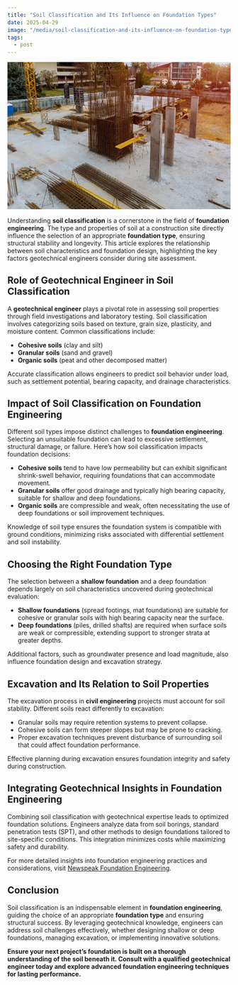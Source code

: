 ```yaml
---
title: "Soil Classification and Its Influence on Foundation Types"
date: 2025-04-29
image: "/media/soil-classification-and-its-influence-on-foundation-types.webp"
tags:
  - post
---
```


![Soil Classification and Its Influence on Foundation Types](/media/soil-classification-and-its-influence-on-foundation-types.webp)

Understanding **soil classification** is a cornerstone in the field of **foundation engineering**. The type and properties of soil at a construction site directly influence the selection of an appropriate **foundation type**, ensuring structural stability and longevity. This article explores the relationship between soil characteristics and foundation design, highlighting the key factors geotechnical engineers consider during site assessment.

## Role of Geotechnical Engineer in Soil Classification

A **geotechnical engineer** plays a pivotal role in assessing soil properties through field investigations and laboratory testing. Soil classification involves categorizing soils based on texture, grain size, plasticity, and moisture content. Common classifications include:

- **Cohesive soils** (clay and silt)
- **Granular soils** (sand and gravel)
- **Organic soils** (peat and other decomposed matter)

Accurate classification allows engineers to predict soil behavior under load, such as settlement potential, bearing capacity, and drainage characteristics.

## Impact of Soil Classification on Foundation Engineering

Different soil types impose distinct challenges to **foundation engineering**. Selecting an unsuitable foundation can lead to excessive settlement, structural damage, or failure. Here’s how soil classification impacts foundation decisions:

- **Cohesive soils** tend to have low permeability but can exhibit significant shrink-swell behavior, requiring foundations that can accommodate movement.
- **Granular soils** offer good drainage and typically high bearing capacity, suitable for shallow and deep foundations.
- **Organic soils** are compressible and weak, often necessitating the use of deep foundations or soil improvement techniques.

Knowledge of soil type ensures the foundation system is compatible with ground conditions, minimizing risks associated with differential settlement and soil instability.

## Choosing the Right Foundation Type

The selection between a **shallow foundation** and a deep foundation depends largely on soil characteristics uncovered during geotechnical evaluation:

- **Shallow foundations** (spread footings, mat foundations) are suitable for cohesive or granular soils with high bearing capacity near the surface.
- **Deep foundations** (piles, drilled shafts) are required when surface soils are weak or compressible, extending support to stronger strata at greater depths.

Additional factors, such as groundwater presence and load magnitude, also influence foundation design and excavation strategy.

## Excavation and Its Relation to Soil Properties

The excavation process in **civil engineering** projects must account for soil stability. Different soils react differently to excavation:

- Granular soils may require retention systems to prevent collapse.
- Cohesive soils can form steeper slopes but may be prone to cracking.
- Proper excavation techniques prevent disturbance of surrounding soil that could affect foundation performance.

Effective planning during excavation ensures foundation integrity and safety during construction.

## Integrating Geotechnical Insights in Foundation Engineering

Combining soil classification with geotechnical expertise leads to optimized foundation solutions. Engineers analyze data from soil borings, standard penetration tests (SPT), and other methods to design foundations tailored to site-specific conditions. This integration minimizes costs while maximizing safety and durability.

For more detailed insights into foundation engineering practices and considerations, visit [Newspeak Foundation Engineering](https://newspeak.today/foundation-engineering).

## Conclusion

Soil classification is an indispensable element in **foundation engineering**, guiding the choice of an appropriate **foundation type** and ensuring structural success. By leveraging geotechnical knowledge, engineers can address soil challenges effectively, whether designing shallow or deep foundations, managing excavation, or implementing innovative solutions.

**Ensure your next project’s foundation is built on a thorough understanding of the soil beneath it. Consult with a qualified geotechnical engineer today and explore advanced foundation engineering techniques for lasting performance.**
